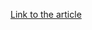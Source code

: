 [Link to the article](https://english.ncsc.nl/latest/news/2021/august/18/ncsc-publishes-the-factsheet-prepare-for-zero-trust)
